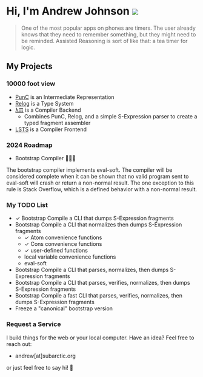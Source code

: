 # Hi, I'm Andrew Johnson ![](https://komarev.com/ghpvc/?username=andrew-johnson-4)

> One of the most popular apps on phones are timers. The user already knows that they need to remember something, but they might need to be reminded. Assisted Reasoning is sort of like that: a tea timer for logic.

## My Projects

### 10000 foot view

* [PunC](https://github.com/andrew-johnson-4/PunCalculus) is an Intermediate Representation
* [Relog](https://github.com/andrew-johnson-4/InPlace) is a Type System
* [λ☶](https://github.com/andrew-johnson-4/-) is a Compiler Backend
  * Combines PunC, Relog, and a simple S-Expression parser to create a typed fragment assembler
* [LSTS](https://github.com/andrew-johnson-4/LSTS) is a Compiler Frontend

### 2024 Roadmap

* Bootstrap Compiler 🥳🎉🎁

The bootstrap compiler implements eval-soft.
The compiler will be considered complete when it can be shown that no valid program sent to eval-soft will crash or return a non-normal result.
The one exception to this rule is Stack Overflow, which is a defined behavior with a non-normal result.

### My TODO List

* ✓ Bootstrap Compile a CLI that dumps S-Expression fragments
* Bootstrap Compile a CLI that normalizes then dumps S-Expression fragments
   * ✓ Atom convenience functions
   * ✓ Cons convenience functions
   * ✓ user-defined functions
   * local variable convenience functions
   * eval-soft
* Bootstrap Compile a CLI that parses, normalizes, then dumps S-Expression fragments
* Bootstrap Compile a CLI that parses, verifies, normalizes, then dumps S-Expression fragments
* Bootstrap Compile a fast CLI that parses, verifies, normalizes, then dumps S-Expression fragments
* Freeze a "canonical" bootstrap version

### Request a Service

I build things for the web or your local computer. Have an idea? Feel free to reach out:
* andrew[at]subarctic.org

or just feel free to say hi! 👋
